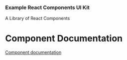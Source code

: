 ### Example React Components UI Kit

A Library of React Components

# Component Documentation

[Component documentation](https://maverickalo.github.io/ps-react-maverickalo/)
